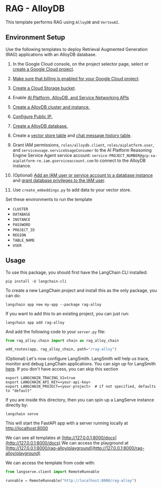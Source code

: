 # RAG - AlloyDB

This template performs RAG using `AlloyDB` and `VertexAI`.

## Environment Setup

Use the following templates to deploy Retrieval Augmented Generation (RAG) applications with an AlloyDB database.

1. In the Google Cloud console, on the project selector page, select or [create a Google Cloud project](https://cloud.google.com/resource-manager/docs/creating-managing-projects).
2. [Make sure that billing is enabled for your Google Cloud project](https://cloud.google.com/billing/docs/how-to/verify-billing-enabled#console).
3. [Create a Cloud Storage bucket](https://cloud.google.com/storage/docs/creating-buckets).
4. Enable [AI Platform, AlloyDB, and Service Networking APIs](https://console.cloud.google.com/flows/enableapi?apiid=aiplatform.googleapis.com,alloydb.googleapis.com,servicenetworking.googleapis.com&_ga=2.92928541.1293093187.1719511698-1945987529.1719351858)

5. [Create a AlloyDB cluster and instance.](https://cloud.google.com/alloydb/docs/cluster-create)
6. [Configure Public IP.](https://cloud.google.com/alloydb/docs/connect-public-ip)
7. [Create a AlloyDB database.](https://cloud.google.com/alloydb/docs/quickstart/create-and-connect)
8. Create a [vector store table](https://github.com/googleapis/langchain-google-alloydb-pg-python/blob/main/docs/vector_store.ipynb) and [chat message history table](https://github.com/googleapis/langchain-google-alloydb-pg-python/blob/main/docs/chat_message_history.ipynb).
9. Grant IAM permissions, `roles/alloydb.client`, `roles/aiplatform.user`, and `serviceusage.serviceUsageConsumer` to the AI Platform Reasoning Engine Service Agent service account: `service-PROJECT_NUMBER@gcp-sa-aiplatform-re.iam.gserviceaccount.com` to connect to the AlloyDB instance.
10. (Optional) [Add an IAM user or service account to a database instance](https://cloud.google.com/alloydb/docs/manage-iam-authn#create-user) and
[grant database privileges to the IAM user](https://cloud.google.com/alloydb/docs/manage-iam-authn#grant-privileges).
11. Use `create_embeddings.py` to add data to your vector store.

Set these environments to run the template
  * `CLUSTER`
  * `DATABASE`
  * `INSTANCE`
  * `PASSWORD`
  * `PROJECT_ID`
  * `REGION`
  * `TABLE_NAME`
  * `USER`

## Usage

To use this package, you should first have the LangChain CLI installed:

```shell
pip install -U langchain-cli
```

To create a new LangChain project and install this as the only package, you can do:

```shell
langchain app new my-app --package rag-alloy
```

If you want to add this to an existing project, you can just run:

```shell
langchain app add rag-alloy
```

And add the following code to your `server.py` file:

```python
from rag_alloy.chain import chain as rag_alloy_chain

add_routes(app, rag_alloy_chain, path="/rag-alloy")
```

(Optional) Let's now configure LangSmith.
LangSmith will help us trace, monitor and debug LangChain applications.
You can sign up for LangSmith [here](https://smith.langchain.com/).
If you don't have access, you can skip this section

```shell
export LANGCHAIN_TRACING_V2=true
export LANGCHAIN_API_KEY=<your-api-key>
export LANGCHAIN_PROJECT=<your-project>  # if not specified, defaults to "default"
```

If you are inside this directory, then you can spin up a LangServe instance directly by:

```shell
langchain serve
```

This will start the FastAPI app with a server running locally at
[http://localhost:8000](http://localhost:8000)

We can see all templates at [http://127.0.0.1:8000/docs](http://127.0.0.1:8000/docs)
We can access the playground
at [http://127.0.0.1:8000/rag-alloy/playground](http://127.0.0.1:8000/rag-alloy/playground)

We can access the template from code with:

```python
from langserve.client import RemoteRunnable

runnable = RemoteRunnable("http://localhost:8000/rag-alloy")